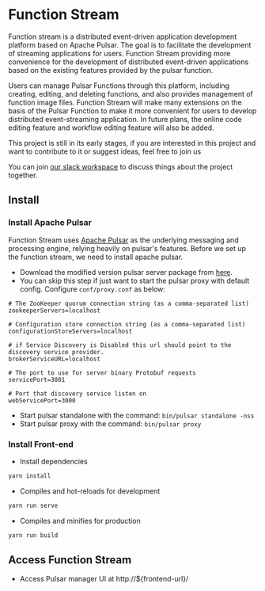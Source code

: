 # Function Stream

Function stream is a distributed event-driven application development platform based on Apache Pulsar. The goal is to facilitate the development of streaming applications for users. Function Stream providing more convenience for the development of distributed event-driven applications based on the existing features provided by the pulsar function.

Users can manage Pulsar Functions through this platform, including creating, editing, and deleting functions, and also provides management of function image files. Function Stream will make many extensions on the basis of the Pulsar Function to make it more convenient for users to develop distributed event-streaming application. In future plans, the online code editing feature and workflow editing feature will also be added.

This project is still in its early stages, if you are interested in this project and want to contribute to it or suggest ideas, feel free to join us

You can join [our slack workspace](https://join.slack.com/t/functionstreamgroup/shared_invite/zt-rkqk9pcy-ARS3Y~wb_7z7lojZII5m4g ) to discuss things about the project together.

## Install

### Install Apache Pulsar

Function Stream uses [Apache Pulsar](https://pulsar.apache.org/) as the underlying messaging and processing engine, relying heavily on pulsar's features. Before we set up the function stream, we need to install apache pulsar.

* Download the modified version pulsar server package from [here](https://functionstream.oss-cn-hongkong.aliyuncs.com/apache-pulsar-2.8.0-SNAPSHOT.zip?versionId=CAEQHxiBgMCAq4vwzhciIGQxMGMxMGI4NjQ0ODRmMzE4NGI0YWE3MjlhNmYyNTc4). 
* You can skip this step if just want to start the pulsar proxy with default config. Configure `conf/proxy.conf` as below:
```
# The ZooKeeper quorum connection string (as a comma-separated list)
zookeeperServers=localhost

# Configuration store connection string (as a comma-separated list)
configurationStoreServers=localhost

# if Service Discovery is Disabled this url should point to the discovery service provider.
brokerServiceURL=localhost

# The port to use for server binary Protobuf requests
servicePort=3001

# Port that discovery service listen on
webServicePort=3000
```
* Start pulsar standalone with the command: `bin/pulsar standalone -nss`
* Start pulsar proxy with the command: `bin/pulsar proxy`

### Install Front-end

* Install dependencies

```sh
yarn install
```

* Compiles and hot-reloads for development

```sh
yarn run serve
```

* Compiles and minifies for production

```sh
yarn run build
```

## Access Function Stream

* Access Pulsar manager UI at http://${frontend-url}/

